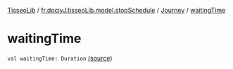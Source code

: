 [TisseoLib](../../index.md) / [fr.docjyJ.tisseoLib.model.stopSchedule](../index.md) / [Journey](index.md) / [waitingTime](./waiting-time.md)

# waitingTime

`val waitingTime: Duration` [(source)](https://github.com/docjyj/tisseoLib/tree/master/src/main/kotlin/fr/docjyJ/tisseoLib/model/stopSchedule/Journey.kt#L14)